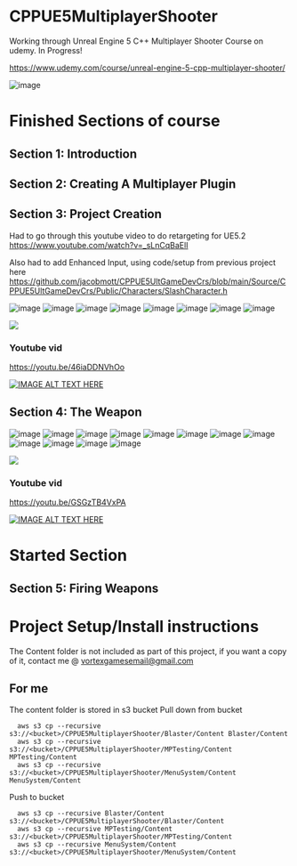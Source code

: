 # CPPUE5MultiplayerShooter



Working through Unreal Engine 5 C++ Multiplayer Shooter Course on udemy. In Progress!

https://www.udemy.com/course/unreal-engine-5-cpp-multiplayer-shooter/

![image](https://media.githubusercontent.com/media/jacobmott/CPPUE5MultiplayerShooter/main/Screenshots/UnrealEngine5C%2B%2BMultiplayerShooterUdemy.png)


# Finished Sections of course

## Section 1: Introduction

## Section 2: Creating A Multiplayer Plugin

## Section 3: Project Creation

Had to go through this youtube video to do retargeting for UE5.2
https://www.youtube.com/watch?v=_sLnCqBaElI

Also had to add Enhanced Input, using code/setup from previous project here
https://github.com/jacobmott/CPPUE5UltGameDevCrs/blob/main/Source/CPPUE5UltGameDevCrs/Public/Characters/SlashCharacter.h

![image](https://media.githubusercontent.com/media/jacobmott/CPPUE5MultiplayerShooter/main/Screenshots/CPPUE5MultiplayerShooter-Section1-3_1.png)
![image](https://media.githubusercontent.com/media/jacobmott/CPPUE5MultiplayerShooter/main/Screenshots/CPPUE5MultiplayerShooter-Section1-3_2.png)
![image](https://media.githubusercontent.com/media/jacobmott/CPPUE5MultiplayerShooter/main/Screenshots/CPPUE5MultiplayerShooter-Section1-3_3.png)
![image](https://media.githubusercontent.com/media/jacobmott/CPPUE5MultiplayerShooter/main/Screenshots/CPPUE5MultiplayerShooter-Section1-3_4.png)
![image](https://media.githubusercontent.com/media/jacobmott/CPPUE5MultiplayerShooter/main/Screenshots/CPPUE5MultiplayerShooter-Section1-3_5.png)
![image](https://media.githubusercontent.com/media/jacobmott/CPPUE5MultiplayerShooter/main/Screenshots/CPPUE5MultiplayerShooter-Section1-3_6.png)
![image](https://media.githubusercontent.com/media/jacobmott/CPPUE5MultiplayerShooter/main/Screenshots/CPPUE5MultiplayerShooter-Section1-3_7.png)
![image](https://media.githubusercontent.com/media/jacobmott/CPPUE5MultiplayerShooter/main/Screenshots/CPPUE5MultiplayerShooter-Section1-3_8.png)


![](https://media.githubusercontent.com/media/jacobmott/CPPUE5MultiplayerShooter/main/Screenshots/CPPUE5MultiplayerShooter-Section1-3.gif)


### Youtube vid

https://youtu.be/46iaDDNVhOo

[![IMAGE ALT TEXT HERE](https://img.youtube.com/vi/46iaDDNVhOo/0.jpg)](https://youtu.be/46iaDDNVhOo)


## Section 4: The Weapon

![image](https://media.githubusercontent.com/media/jacobmott/CPPUE5MultiplayerShooter/main/Screenshots/Sec4TheWeapon1.png)
![image](https://media.githubusercontent.com/media/jacobmott/CPPUE5MultiplayerShooter/main/Screenshots/Sec4TheWeapon2.png)
![image](https://media.githubusercontent.com/media/jacobmott/CPPUE5MultiplayerShooter/main/Screenshots/Sec4TheWeapon3.png)
![image](https://media.githubusercontent.com/media/jacobmott/CPPUE5MultiplayerShooter/main/Screenshots/Sec4TheWeapon4.png)
![image](https://media.githubusercontent.com/media/jacobmott/CPPUE5MultiplayerShooter/main/Screenshots/Sec4TheWeapon5.png)
![image](https://media.githubusercontent.com/media/jacobmott/CPPUE5MultiplayerShooter/main/Screenshots/Sec4TheWeapon6.png)
![image](https://media.githubusercontent.com/media/jacobmott/CPPUE5MultiplayerShooter/main/Screenshots/Sec4TheWeapon7.png)
![image](https://media.githubusercontent.com/media/jacobmott/CPPUE5MultiplayerShooter/main/Screenshots/Sec4TheWeapon8.png)
![image](https://media.githubusercontent.com/media/jacobmott/CPPUE5MultiplayerShooter/main/Screenshots/Sec4TheWeapon9.png)
![image](https://media.githubusercontent.com/media/jacobmott/CPPUE5MultiplayerShooter/main/creenshots/Sec4TheWeapon10.png)
![image](https://media.githubusercontent.com/media/jacobmott/CPPUE5MultiplayerShooter/main/Screenshots/Sec4TheWeapon11.png)
![image](https://media.githubusercontent.com/media/jacobmott/CPPUE5MultiplayerShooter/main/Screenshots/Sec4TheWeapon12.png)


![](https://media.githubusercontent.com/media/jacobmott/CPPUE5MultiplayerShooter/main/Screenshots/Sec4TheWeapon.gif)


### Youtube vid

https://youtu.be/GSGzTB4VxPA

[![IMAGE ALT TEXT HERE](https://img.youtube.com/vi/GSGzTB4VxPA/0.jpg)](https://youtu.be/GSGzTB4VxPA)


# Started Section

## Section 5: Firing Weapons

# Project Setup/Install instructions
The Content folder is not included as part of this project, if you want a copy of it, contact me @ vortexgamesemail@gmail.com


## For me
The content folder is stored in s3 bucket
Pull down from bucket
```
  aws s3 cp --recursive s3://<bucket>/CPPUE5MultiplayerShooter/Blaster/Content Blaster/Content
  aws s3 cp --recursive s3://<bucket>/CPPUE5MultiplayerShooter/MPTesting/Content MPTesting/Content
  aws s3 cp --recursive s3://<bucket>/CPPUE5MultiplayerShooter/MenuSystem/Content MenuSystem/Content
```

Push to bucket
```
  aws s3 cp --recursive Blaster/Content s3://<bucket>/CPPUE5MultiplayerShooter/Blaster/Content
  aws s3 cp --recursive MPTesting/Content s3://<bucket>/CPPUE5MultiplayerShooter/MPTesting/Content
  aws s3 cp --recursive MenuSystem/Content s3://<bucket>/CPPUE5MultiplayerShooter/MenuSystem/Content
```


